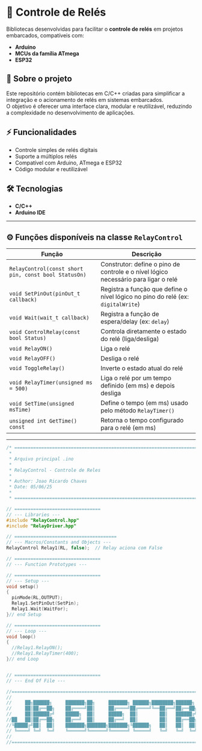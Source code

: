 # 🔌 Controle de Relés  

Bibliotecas desenvolvidas para facilitar o **controle de relés** em projetos embarcados, compatíveis com:  
- **Arduino**  
- **MCUs da família ATmega**  
- **ESP32**  

## 📖 Sobre o projeto  
Este repositório contém bibliotecas em C/C++ criadas para simplificar a integração e o acionamento de relés em sistemas embarcados.  
O objetivo é oferecer uma interface clara, modular e reutilizável, reduzindo a complexidade no desenvolvimento de aplicações.  

## ⚡ Funcionalidades  
- Controle simples de relés digitais  
- Suporte a múltiplos relés  
- Compatível com Arduino, ATmega e ESP32  
- Código modular e reutilizável  

## 🛠️ Tecnologias  
- **C/C++**  
- **Arduino IDE**

---

## ⚙️ Funções disponíveis na classe `RelayControl`  

| Função | Descrição |
|--------|-----------|
| `RelayControl(const short pin, const bool StatusOn)` | Construtor: define o pino de controle e o nível lógico necessário para ligar o relé |
| `void SetPinOut(pinOut_t callback)` | Registra a função que define o nível lógico no pino do relé (ex: `digitalWrite`) |
| `void Wait(wait_t callback)` | Registra a função de espera/delay (ex: `delay`) |
| `void ControlRelay(const bool Status)` | Controla diretamente o estado do relé (liga/desliga) |
| `void RelayON()` | Liga o relé |
| `void RelayOFF()` | Desliga o relé |
| `void ToggleRelay()` | Inverte o estado atual do relé |
| `void RelayTimer(unsigned ms = 500)` | Liga o relé por um tempo definido (em ms) e depois desliga |
| `void SetTime(unsigned msTime)` | Define o tempo (em ms) usado pelo método `RelayTimer()` |
| `unsigned int GetTime() const` | Retorna o tempo configurado para o relé (em ms) |

---


```c
/* =======================================================================================================
 *
 * Arquivo principal .ino
 * 
 * RelayControl - Controle de Reles
 * 
 * Author: Joao Ricardo Chaves
 * Date: 05/06/25
 * 
 * ======================================================================================================= */ 

// ================================
// --- Libraries ---
#include "RelayControl.hpp"
#include "RelayDriver.hpp"

// ======================================
// --- Macros/Constants and Objects ---
RelayControl Relay1(RL, false);  // Relay aciona com False

// ================================
// --- Function Prototypes ---

// ================================
// --- Setup ---
void setup() 
{
  pinMode(RL,OUTPUT);
  Relay1.SetPinOut(SetPin);
  Relay1.Wait(WaitFor);
}// end Setup

// ================================
// --- Loop ---
void loop() 
{
  //Relay1.RelayON();
  //Relay1.RelayTimer(400);
}// end Loop


// ================================
// --- End Of File ---

//=======================================================================================================
//
//     ██╗██████╗     ███████╗██╗     ███████╗ ██████╗████████╗██████╗  ██████╗ ███╗   ██╗██╗ ██████╗
//     ██║██╔══██╗    ██╔════╝██║     ██╔════╝██╔════╝╚══██╔══╝██╔══██╗██╔═══██╗████╗  ██║██║██╔════╝
//     ██║██████╔╝    █████╗  ██║     █████╗  ██║        ██║   ██████╔╝██║   ██║██╔██╗ ██║██║██║     
//██   ██║██╔══██╗    ██╔══╝  ██║     ██╔══╝  ██║        ██║   ██╔══██╗██║   ██║██║╚██╗██║██║██║     
//╚█████╔╝██║  ██║    ███████╗███████╗███████╗╚██████╗   ██║   ██║  ██║╚██████╔╝██║ ╚████║██║╚██████╗
// ╚════╝ ╚═╝  ╚═╝    ╚══════╝╚══════╝╚══════╝ ╚═════╝   ╚═╝   ╚═╝  ╚═╝ ╚═════╝ ╚═╝  ╚═══╝╚═╝ ╚═════╝
//                                                                                                 
//=======================================================================================================

```
